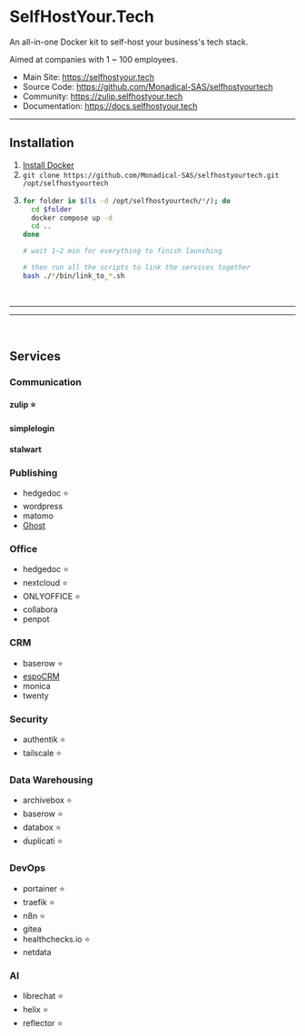 # SelfHostYour.Tech

An all-in-one Docker kit to self-host your business's tech stack.

Aimed at companies with 1 ~ 100 employees.

- Main Site: https://selfhostyour.tech
- Source Code: https://github.com/Monadical-SAS/selfhostyourtech
- Community: https://zulip.selfhostyour.tech
- Documentation: https://docs.selfhostyour.tech

---

## Installation

1. [Install Docker](https://docs.docker.com/get-docker/)
2. `git clone https://github.com/Monadical-SAS/selfhostyourtech.git /opt/selfhostyourtech`
3. ```bash
   for folder in $(ls -d /opt/selfhostyourtech/*/); do
     cd $folder
     docker compose up -d
     cd ..
   done

   # wait 1~2 min for everything to finish launching

   # then run all the scripts to link the services together
   bash ./*/bin/link_to_*.sh
   ```


<br/>

---
---

<br/>

## Services

### Communication

#### zulip ⭐️

#### simplelogin

#### stalwart

### Publishing

- hedgedoc ⭐️
- wordpress
- matomo
- [Ghost](https://github.com/TryGhost/Ghost)

### Office

- hedgedoc ⭐️
- nextcloud ⭐️
- ONLYOFFICE ⭐️
- collabora
- penpot

### CRM

- baserow ⭐️
- [espoCRM](https://github.com/espocrm/espocrm)
- monica
- twenty

### Security

- authentik ⭐️
- tailscale ⭐️

### Data Warehousing

- archivebox ⭐️
- baserow ⭐️
- databox ⭐️
- duplicati ⭐️

### DevOps

- portainer ⭐️
- traefik ⭐️
- n8n ⭐️
- gitea
- healthchecks.io ⭐️
- netdata

### AI

- librechat ⭐️
- helix ⭐️
- reflector ⭐️
